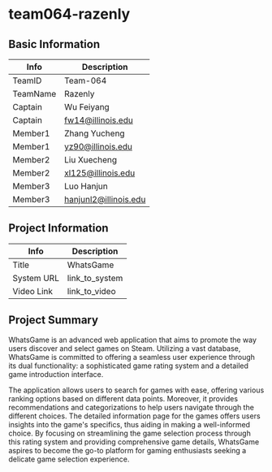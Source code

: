 # team064-razenly

## Basic Information

|   Info      |        Description     |
| ----------- | ---------------------- |
| TeamID      |        Team-064        |
| TeamName    |        Razenly         |
| Captain     |       Wu Feiyang       |
| Captain     |    fw14@illinois.edu   |
| Member1     |      Zhang Yucheng     |
| Member1     |    yz90@illinois.edu   |
| Member2     |      Liu Xuecheng      |
| Member2     |   xl125@illinois.edu   |
| Member3     |       Luo Hanjun       |
| Member3     |  hanjunl2@illinois.edu |

## Project Information

|   Info      |        Description     |
| ----------- | ---------------------- |
|  Title      |       WhatsGame        |
| System URL  |      link_to_system    |
| Video Link  |      link_to_video     |

## Project Summary

WhatsGame is an advanced web application that aims to promote the 
way users discover and select games on Steam. Utilizing a vast 
database, WhatsGame is committed to offering a seamless user 
experience through its dual functionality: a sophisticated game 
rating system and a detailed game introduction interface.

The application allows users to search for games with ease, 
offering various ranking options based on different data points. 
Moreover, it provides recommendations and categorizations to help 
users navigate through the different choices. The detailed 
information page for the games offers users insights into the 
game's specifics, thus aiding in making a well-informed choice. By
focusing on streamlining the game selection process through this 
rating system and providing comprehensive game details, WhatsGame
aspires to become the go-to platform for gaming enthusiasts seeking
a delicate game selection experience.